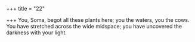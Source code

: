 +++
title = "22"

+++
You, Soma, begot all these plants here; you the waters, you the cows. You have stretched across the wide midspace; you have uncovered the  darkness with your light.